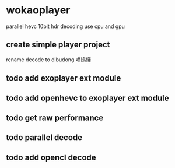# wokaoplayer
parallel hevc 10bit hdr decoding use cpu and gpu 
## create simple player project

rename decode to dibudong 
嘀鳪懂
## todo add exoplayer ext module

## todo add openhevc to exoplayer ext module
## todo get raw performance
## todo parallel decode
## todo add opencl decode 






